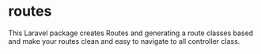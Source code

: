 # routes
This Laravel package creates Routes and generating a route classes based and make your routes clean and easy to navigate to all controller class.
